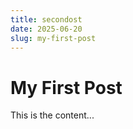```yaml
---
title: secondost
date: 2025-06-20
slug: my-first-post
---
```


# My First Post

This is the content...
